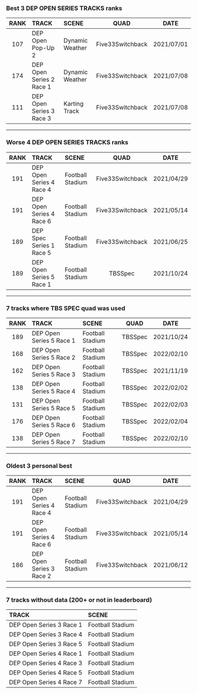 ### Best 3 DEP OPEN SERIES TRACKS ranks
|RANK|TRACK|SCENE|QUAD|DATE|
|:---:|:---|:---|:---:|:---:|
|107|DEP Open Pop-Up 2|Dynamic Weather|Five33Switchback|2021/07/01|
|174|DEP Open Series 2 Race 1|Dynamic Weather|Five33Switchback|2021/07/08|
|111|DEP Open Series 3 Race 3|Karting Track|Five33Switchback|2021/07/08|
---
### Worse 4 DEP OPEN SERIES TRACKS ranks
|RANK|TRACK|SCENE|QUAD|DATE|
|:---:|:---|:---|:---:|:---:|
|191|DEP Open Series 4 Race 4|Football Stadium|Five33Switchback|2021/04/29|
|191|DEP Open Series 4 Race 6|Football Stadium|Five33Switchback|2021/05/14|
|189|DEP Spec Series 1 Race 5|Football Stadium|Five33Switchback|2021/06/25|
|189|DEP Open Series 5 Race 1|Football Stadium|TBSSpec|2021/10/24|
---
### 7 tracks where TBS SPEC quad was used
|RANK|TRACK|SCENE|QUAD|DATE|
|:---:|:---|:---|:---:|:---:|
|189|DEP Open Series 5 Race 1|Football Stadium|TBSSpec|2021/10/24|
|168|DEP Open Series 5 Race 2|Football Stadium|TBSSpec|2022/02/10|
|162|DEP Open Series 5 Race 3|Football Stadium|TBSSpec|2021/11/19|
|138|DEP Open Series 5 Race 4|Football Stadium|TBSSpec|2022/02/02|
|131|DEP Open Series 5 Race 5|Football Stadium|TBSSpec|2022/02/03|
|176|DEP Open Series 5 Race 6|Football Stadium|TBSSpec|2022/02/04|
|138|DEP Open Series 5 Race 7|Football Stadium|TBSSpec|2022/02/10|
---
### Oldest 3 personal best
|RANK|TRACK|SCENE|QUAD|DATE|
|:---:|:---|:---|:---:|:---:|
|191|DEP Open Series 4 Race 4|Football Stadium|Five33Switchback|2021/04/29|
|191|DEP Open Series 4 Race 6|Football Stadium|Five33Switchback|2021/05/14|
|186|DEP Open Series 3 Race 2|Football Stadium|Five33Switchback|2021/06/12|
---
### 7 tracks without data (200+ or not in leaderboard)
|TRACK|SCENE|
|:---|:---|
|DEP Open Series 3 Race 1|Football Stadium|
|DEP Open Series 3 Race 4|Football Stadium|
|DEP Open Series 3 Race 5|Football Stadium|
|DEP Open Series 4 Race 1|Football Stadium|
|DEP Open Series 4 Race 3|Football Stadium|
|DEP Open Series 4 Race 5|Football Stadium|
|DEP Open Series 4 Race 7|Football Stadium|
